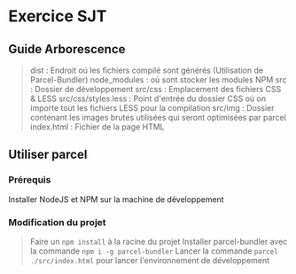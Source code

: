# Exercice SJT
## Guide Arborescence 

>dist : Endroit oú les fichiers compilé sont générés (Utilisation de Parcel-Bundler)
>node_modules : oú sont stocker les modules NPM
>src : Dossier de développement
>src/css : Emplacement des fichiers CSS & LESS
>src/css/styles.less : Point d'entrée du dossier CSS oú on importe tout les fichiers LESS pour la compilation
>src/img : Dossier contenant les images brutes utilisées qui seront optimisées par parcel
>index.html : Fichier de la page HTML

## Utiliser parcel

### Prérequis 
Installer NodeJS et NPM sur la machine de développement

### Modification du projet
>Faire un `npm install` à la racine du projet
>Installer parcel-bundler avec la commande `npm i -g parcel-bundler`
>Lancer la commande `parcel ./src/index.html` pour lancer l'environnement de développement 